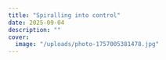 ```yaml
---
title: "Spiralling into control"
date: 2025-09-04
description: ""
cover:
  image: "/uploads/photo-1757005381478.jpg"
---
```


